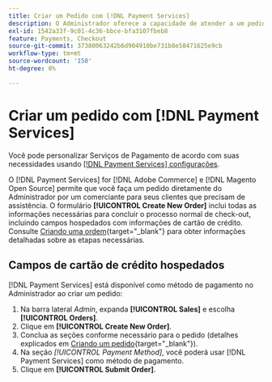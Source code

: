 ```yaml
---
title: Criar um Pedido com [!DNL Payment Services]
description: O Administrador oferece a capacidade de atender a um pedido usando  [!DNL Payment Services]  diretamente do Administrador por um comerciante para seus clientes que precisam de assistência.
exl-id: 1542a33f-9c01-4c36-bbce-bfa3107fbeb8
feature: Payments, Checkout
source-git-commit: 37380063242b6d904910be731b8e58471625e9cb
workflow-type: tm+mt
source-wordcount: '150'
ht-degree: 0%

---
```


# Criar um pedido com [!DNL Payment Services]

Você pode personalizar Serviços de Pagamento de acordo com suas necessidades usando [[!DNL Payment Services] configurações](settings.md).

O [!DNL Payment Services] for [!DNL Adobe Commerce] e [!DNL Magento Open Source] permite que você faça um pedido diretamente do Administrador por um comerciante para seus clientes que precisam de assistência. O formulário **[!UICONTROL Create New Order]** inclui todas as informações necessárias para concluir o processo normal de check-out, incluindo campos hospedados com informações de cartão de crédito. Consulte [Criando uma ordem](https://experienceleague.adobe.com/en/docs/commerce-admin/stores-sales/point-of-purchase/assist/customer-account-create-order){target="_blank"} para obter informações detalhadas sobre as etapas necessárias.

## Campos de cartão de crédito hospedados

[!DNL Payment Services] está disponível como método de pagamento no Administrador ao criar um pedido:

1. Na barra lateral _Admin_, expanda **[!UICONTROL Sales]** e escolha **[!UICONTROL Orders]**.
1. Clique em **[!UICONTROL Create New Order]**.
1. Conclua as seções conforme necessário para o pedido (detalhes explicados em [Criando um pedido](https://experienceleague.adobe.com/en/docs/commerce-admin/stores-sales/point-of-purchase/assist/customer-account-create-order){target="_blank"}).
1. Na seção _[!UICONTROL Payment Method]_, você poderá usar [!DNL Payment Services] como método de pagamento.
1. Clique em **[!UICONTROL Submit Order]**.
